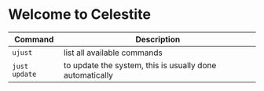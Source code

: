 # Welcome to Celestite

| Command | Description |
| ------- | ----------- |
| `ujust` | list all available commands |
| `just update` | to update the system, this is usually done automatically |


